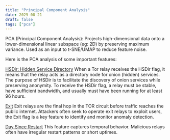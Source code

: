 ```yaml
---
title: "Principal Component Analysis"
date: 2025-08-21
draft: false
tags: ["pca"]
---
```

PCA (Principal Component Analysis): Projects high-dimensional data onto a lower-dimensional linear subspace (eg: 2D) by preserving maximum variance. Used as an input to t-SNE/UMAP to reduce feature noise.

Here is the PCA analysis of some important features:

[HSDir: Hidden Service Directory](/plots/PCA_HSDir_PCA1_PCA2_08212025.html)
When a Tor relay receives the HSDir flag, it means that the relay acts as a directory node for onion (hidden) services.
The purpose of HSDir is to facilitate the discovery of onion services while preserving anonymity. To receive the HSDir flag, a relay must be stable, have sufficient bandwidth, and usually must have been running for at least 96 hours.

[Exit](/plots/PCA_Exit_PCA1_PCA2_08212025.html)
Exit relays are the final hop in the TOR circuit before traffic reaches the public internet.
Attackers often seek to operate exit relays to exploit users, the Exit flag is a key feature to identify and monitor anomaly detection.

[Day Since Restart](/plots/PCA_days_since_restart_PCA1_PCA2_08212025.html)
This feature captures temporal behavior. Malicious relays often have irregular restart patterns or short uptimes.
